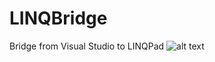 LINQBridge
==========

Bridge from Visual Studio to LINQPad
![alt text][logo]

[logo]: https://raw.github.com/nbasakuragi/LINQBridge/master/VSExtension/Resources/LINQBridgeLogo.png "LINQBridge"

